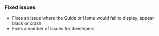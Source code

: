 ### Fixed issues
- Fixes an issue where the Guide or Home would fail to display, appear black or crash
- Fixes a number of issues for developers
